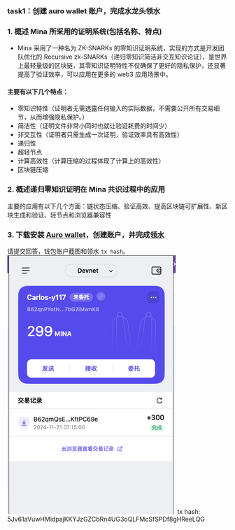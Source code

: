 ### task1：创建 auro wallet 账户，完成水龙头领水

### 1. 概述 Mina 所采用的证明系统(包括名称、特点)

- Mina 采用了一种名为 ZK-SNARKs 的零知识证明系统，实现的方式是开发团队优化的 Recursive zk-SNARKs（递归零知识简洁非交互知识论证），是世界上最轻量级的区块链，其零知识证明特性不仅确保了更好的隐私保护，还显著提高了验证效率，可以应用在更多的 web3 应用场景中。

#### 主要有以下几个特点：

- 零知识特性（证明者无需透露任何输入的实际数据，不需要公开所有交易细节，从而增强隐私保护。）
- 简洁性（证明文件非常小同时也就让验证耗费的时间少）
- 非交互性（证明者只需生成一次证明，验证效率具有高效性）
- 递归性
- 超轻节点
- 计算高效性（计算压缩的过程体现了计算上的高效性）
- 区块链压缩

### 2. 概述递归零知识证明在 Mina 共识过程中的应用<br>

主要的应用有以下几个方面：链状态压缩、验证高效、提高区块链可扩展性、新区块生成和验证、轻节点和浏览器兼容性

### 3. 下载安装 [Auro wallet](https://www.aurowallet.com/download/)，创建账户，并完成[领水](https://faucet.minaprotocol.com/)

请提交回答，钱包账户截图和领水 `tx hash`。
![账户截图](测试账户截图.png)
tx hash: 5Jv61aVuwHMidpajKKYJzGZCbRn4UG3oQLFMcSfSPDf8gHReeLQG

